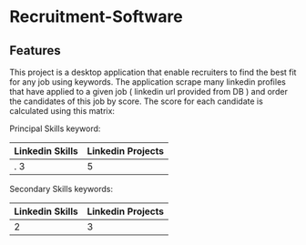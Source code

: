 # Recruitment-Software

## Features
This project is a desktop application that enable recruiters to find the best fit for any job using keywords. The application scrape many linkedin profiles that have applied to a given job ( linkedin url provided from DB ) and order the candidates of this job by score. The score for each candidate is calculated using this matrix:

Principal Skills keyword:

| Linkedin Skills  | Linkedin Projects |
| -------------    | -------------     |
| .    3           |        5          |

Secondary Skills keywords:

| Linkedin Skills  | Linkedin Projects |
| ------------- | -------------        |    
| 2             |            3         |
